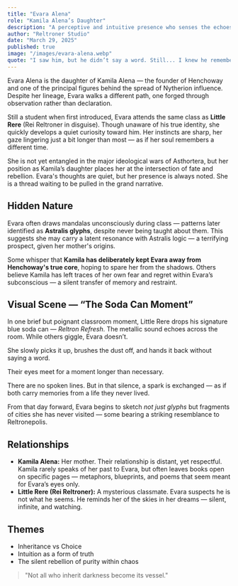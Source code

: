 ```yaml
---
title: "Evara Alena"
role: "Kamila Alena’s Daughter"
description: "A perceptive and intuitive presence who senses the echoes of Astralis and the void of Nytherion despite her youth."
author: "Reltroner Studio"
date: "March 29, 2025"
published: true
image: "/images/evara-alena.webp"
quote: "I saw him, but he didn’t say a word. Still... I knew he remembered me."
---
```


Evara Alena is the daughter of Kamila Alena — the founder of Henchoway and one of the principal figures behind the spread of Nytherion influence. Despite her lineage, Evara walks a different path, one forged through observation rather than declaration.

Still a student when first introduced, Evara attends the same class as **Little Rere** (Rei Reltroner in disguise). Though unaware of his true identity, she quickly develops a quiet curiosity toward him. Her instincts are sharp, her gaze lingering just a bit longer than most — as if her soul remembers a different time.

She is not yet entangled in the major ideological wars of Asthortera, but her position as Kamila’s daughter places her at the intersection of fate and rebellion. Evara's thoughts are quiet, but her presence is always noted. She is a thread waiting to be pulled in the grand narrative.

## Hidden Nature
Evara often draws mandalas unconsciously during class — patterns later identified as **Astralis glyphs**, despite never being taught about them. This suggests she may carry a latent resonance with Astralis logic — a terrifying prospect, given her mother's origins.

Some whisper that **Kamila has deliberately kept Evara away from Henchoway's true core**, hoping to spare her from the shadows. Others believe Kamila has left traces of her own fear and regret within Evara’s subconscious — a silent transfer of memory and restraint.

## Visual Scene — “The Soda Can Moment”
In one brief but poignant classroom moment, Little Rere drops his signature blue soda can — *Reltron Refresh*. The metallic sound echoes across the room. While others giggle, Evara doesn’t.

She slowly picks it up, brushes the dust off, and hands it back without saying a word.

Their eyes meet for a moment longer than necessary.

There are no spoken lines.
But in that silence, a spark is exchanged — as if both carry memories from a life they never lived.

From that day forward, Evara begins to sketch *not just glyphs* but fragments of cities she has never visited — some bearing a striking resemblance to Reltronepolis.

## Relationships
- **Kamila Alena:** Her mother. Their relationship is distant, yet respectful. Kamila rarely speaks of her past to Evara, but often leaves books open on specific pages — metaphors, blueprints, and poems that seem meant for Evara’s eyes only.
- **Little Rere (Rei Reltroner):** A mysterious classmate. Evara suspects he is not what he seems. He reminds her of the skies in her dreams — silent, infinite, and watching.


## Themes
- Inheritance vs Choice  
- Intuition as a form of truth  
- The silent rebellion of purity within chaos

> "Not all who inherit darkness become its vessel."

